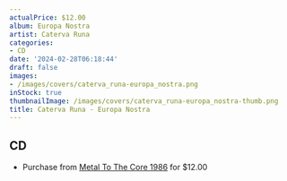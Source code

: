 ```yaml
---
actualPrice: $12.00
album: Europa Nostra
artist: Caterva Runa
categories:
- CD
date: '2024-02-28T06:18:44'
draft: false
images:
- /images/covers/caterva_runa-europa_nostra.png
inStock: true
thumbnailImage: /images/covers/caterva_runa-europa_nostra-thumb.png
title: Caterva Runa - Europa Nostra
---
```


## CD
* Purchase from [Metal To The Core 1986](https://metaltothecore1986.com/shop/caterva-runa-europa-nostra-cd/) for $12.00
